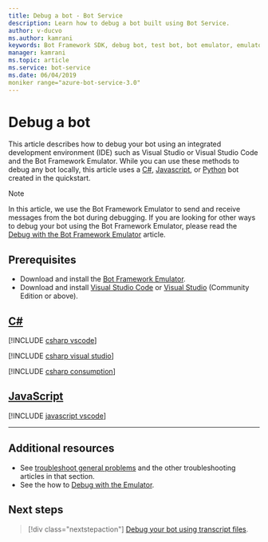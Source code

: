 ```yaml
---
title: Debug a bot - Bot Service
description: Learn how to debug a bot built using Bot Service.
author: v-ducvo
ms.author: kamrani
keywords: Bot Framework SDK, debug bot, test bot, bot emulator, emulator
manager: kamrani
ms.topic: article
ms.service: bot-service
ms.date: 06/04/2019
moniker range="azure-bot-service-3.0"
---
```


# Debug a bot

This article describes how to debug your bot using an integrated development environment (IDE) such as Visual Studio or Visual Studio Code and the Bot Framework Emulator. While you can use these methods to debug any bot locally, this article uses a [C#](~/dotnet/bot-builder-dotnet-sdk-quickstart.md), [Javascript](~/javascript/bot-builder-javascript-quickstart.md), or [Python](~/python/bot-builder-python-quickstart.md) bot created in the quickstart.

> [!NOTE]
> In this article, we use the Bot Framework Emulator to send and receive messages from the bot during debugging. If you are looking for other ways to debug your bot using the Bot Framework Emulator, please read the [Debug with the Bot Framework Emulator](https://docs.microsoft.com/azure/bot-service/bot-service-debug-emulator) article.

## Prerequisites

- Download and install the [Bot Framework Emulator](https://aka.ms/Emulator-wiki-getting-started).
- Download and install [Visual Studio Code](https://code.visualstudio.com) or [Visual Studio](https://www.visualstudio.com/downloads) (Community Edition or above).

<!-- ### Debug a JavaScript bot using command-line and emulator

To run a JavaScript bot using the command line and testing the bot with the emulator, do the following:
1. From the command line, change directory to your bot project directory.
1. Start the bot by running the command **node app.js**.
1. Start the emulator and connect to the bot's endpoint (e.g.: **http://localhost:3978/api/messages**). If this is the first time you are running
the bot then click **File > New Bot** and follow the instructions on screen. Otherwise, click **File > Open Bot** to open an existing bot.
Since this bot is running locally on your computer, you can leave the **MicrosoftAppId** and **MicrosoftAppPassword** fields blank.
For more information, see [Debug with the Emulator](bot-service-debug-emulator.md).
1. From the emulator, send your bot a message (e.g.: send the message "Hi").
1. Use the **Inspector** and **Log** panels on the right side of the emulator window to debug your bot. For example, clicking on any of the messages bubble (e.g.: the "Hi" message bubble in the screenshot below) will show you the detail of that message in the **Inspector** panel. You can use it to view requests and responses as messages are exchanged between the emulator and the bot. Alternatively, you can click on any of the linked text in the **Log** panel to view the details in the **Inspector** panel.

   ![Inspector panel on the Emulator](~/media/bot-service-debug-bot/emulator_inspector.png) -->

## [C#](#tab/csharp)

[!INCLUDE [csharp vscode](../articles/includes/bot-service-debug-bot/csharp-vscode.md)]

[!INCLUDE [csharp visual studio](../articles/includes/bot-service-debug-bot/csharp-vs.md)]

[!INCLUDE [csharp consumption](../articles/includes/bot-service-debug-bot/csharp-vscode.md)]

## [JavaScript](#tab/javascript)

[!INCLUDE [javascript vscode](../articles/includes/bot-service-debug-bot/js-vscode.md)]

---

## Additional resources

- See [troubleshoot general problems](bot-service-troubleshoot-bot-configuration.md) and the other troubleshooting articles in that section.
- See the how to [Debug with the Emulator](bot-service-debug-emulator.md).

## Next steps

> [!div class="nextstepaction"]
> [Debug your bot using transcript files](v4sdk/bot-builder-debug-transcript.md).